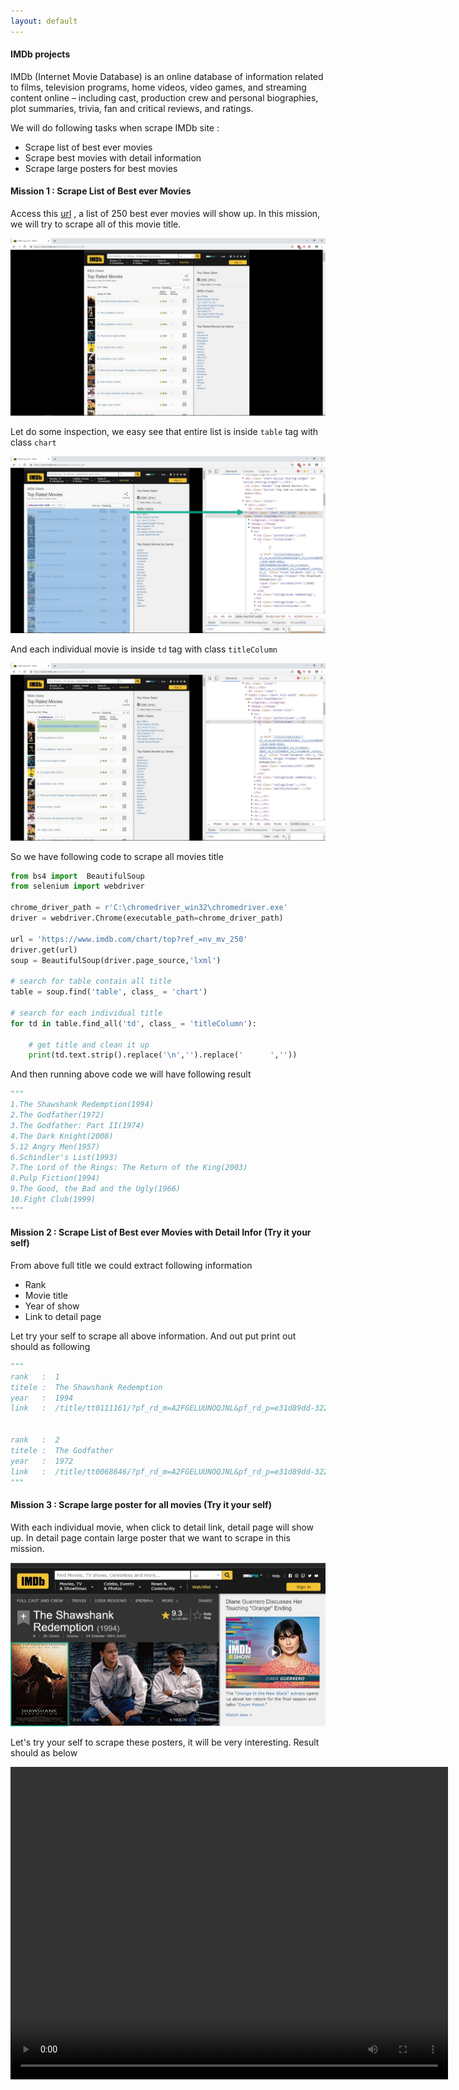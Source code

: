 ```yaml
---
layout: default
---
```


#### IMDb projects

IMDb (Internet Movie Database) is an online database of information related to films, television programs, home videos, video games, and streaming content online – including cast, production crew and personal biographies, plot summaries, trivia, fan and critical reviews, and ratings.

We will do following tasks when scrape IMDb site :

* Scrape list of best ever movies
* Scrape best movies with detail information
* Scrape large posters for best movies

#### Mission 1 : Scrape List of Best ever Movies

Access this [url](https://www.imdb.com/chart/top?ref_=nv_mv_250) , a list of 250 best ever movies will show up. In this mission, we will try to scrape all of this movie title.

![](images/2019-08-03_16-48-41.jpg)



Let do some inspection, we easy see that entire list is inside `table` tag with class `chart`

![](images/2019-08-03_17-41-54.jpg)

And each individual movie is inside `td` tag with class `titleColumn`

![](images/2019-08-03_17-46-43.jpg)

So we have following code to scrape all movies title

```python
from bs4 import  BeautifulSoup
from selenium import webdriver

chrome_driver_path = r'C:\chromedriver_win32\chromedriver.exe'
driver = webdriver.Chrome(executable_path=chrome_driver_path)

url = 'https://www.imdb.com/chart/top?ref_=nv_mv_250'
driver.get(url)
soup = BeautifulSoup(driver.page_source,'lxml')

# search for table contain all title
table = soup.find('table', class_ = 'chart')

# search for each individual title
for td in table.find_all('td', class_ = 'titleColumn'):
	
	# get title and clean it up
	print(td.text.strip().replace('\n','').replace('      ',''))
```

And then running above code we will have following result

```python
"""
1.The Shawshank Redemption(1994)
2.The Godfather(1972)
3.The Godfather: Part II(1974)
4.The Dark Knight(2008)
5.12 Angry Men(1957)
6.Schindler's List(1993)
7.The Lord of the Rings: The Return of the King(2003)
8.Pulp Fiction(1994)
9.The Good, the Bad and the Ugly(1966)
10.Fight Club(1999)
"""
```



#### Mission 2 : Scrape List of Best ever Movies with Detail Infor (Try it your self)

From above full title we could extract following information

* Rank
* Movie title
* Year of show
* Link to detail page

Let try your self to scrape all above information. And out put print out should as following

```python
"""
rank   :  1
titele :  The Shawshank Redemption
year   :  1994
link   :  /title/tt0111161/?pf_rd_m=A2FGELUUNOQJNL&pf_rd_p=e31d89dd-322d-4646-8962-327b42fe94b1&pf_rd_r=5J8K5RAZ3N1Q80SH0JMQ&pf_rd_s=center-1&pf_rd_t=15506&pf_rd_i=top&ref_=chttp_tt_1


rank   :  2
titele :  The Godfather
year   :  1972
link   :  /title/tt0068646/?pf_rd_m=A2FGELUUNOQJNL&pf_rd_p=e31d89dd-322d-4646-8962-327b42fe94b1&pf_rd_r=5J8K5RAZ3N1Q80SH0JMQ&pf_rd_s=center-1&pf_rd_t=15506&pf_rd_i=top&ref_=chttp_tt_2
"""
```



#### Mission 3 : Scrape large poster for all movies (Try it your self)

With each individual movie, when click to detail link, detail page will show up. In detail page contain large poster that we want to scrape in this mission.

![](images/2019-08-03_18-14-02.jpg)



Let's try your self to scrape these posters, it will be very interesting. Result should as below

<video width="700" height="500" controls>  
    <source src="images/poster.mp4" type="video/mp4">
</video>

